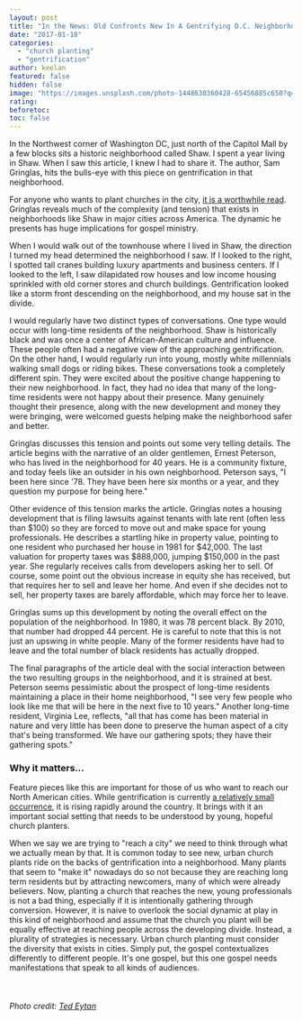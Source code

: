 ```yaml
---
layout: post
title: "In the News: Old Confronts New In A Gentrifying D.C. Neighborhood"
date: "2017-01-18"
categories: 
  - "church planting"
  - "gentrification"
author: keelan
featured: false
hidden: false
image: "https://images.unsplash.com/photo-1448630360428-65456885c650?q=80&w=2067&auto=format&fit=crop&ixlib=rb-4.1.0&ixid=M3wxMjA3fDB8MHxwaG90by1wYWdlfHx8fGVufDB8fHx8fA%3D%3D"
rating:
beforetoc:
toc: false
---
```


In the Northwest corner of Washington DC, just north of the Capitol Mall by a few blocks sits a historic neighborhood called Shaw. I spent a year living in Shaw. When I saw this article, I knew I had to share it. The author, Sam Gringlas, hits the bulls-eye with this piece on gentrification in that neighborhood.

For anyone who wants to plant churches in the city, [it is a worthwhile read](http://www.npr.org/2017/01/16/505606317/d-c-s-gentrifying-neighborhoods-a-careful-mix-of-newcomers-and-old-timers). Gringlas reveals much of the complexity (and tension) that exists in neighborhoods like Shaw in major cities across America. The dynamic he presents has huge implications for gospel ministry.

When I would walk out of the townhouse where I lived in Shaw, the direction I turned my head determined the neighborhood I saw. If I looked to the right, I spotted tall cranes building luxury apartments and business centers. If I looked to the left, I saw dilapidated row houses and low income housing sprinkled with old corner stores and church buildings. Gentrification looked like a storm front descending on the neighborhood, and my house sat in the divide.

I would regularly have two distinct types of conversations. One type would occur with long-time residents of the neighborhood. Shaw is historically black and was once a center of African-American culture and influence. These people often had a negative view of the approaching gentrification. On the other hand, I would regularly run into young, mostly white millennials walking small dogs or riding bikes. These conversations took a completely different spin. They were excited about the positive change happening to their new neighborhood. In fact, they had no idea that many of the long-time residents were not happy about their presence. Many genuinely thought their presence, along with the new development and money they were bringing, were welcomed guests helping make the neighborhood safer and better.

Gringlas discusses this tension and points out some very telling details. The article begins with the narrative of an older gentlemen, Ernest Peterson, who has lived in the neighborhood for 40 years. He is a community fixture, and today feels like an outsider in his own neighborhood. Peterson says, "I been here since '78. They have been here six months or a year, and they question my purpose for being here."

Other evidence of this tension marks the article. Gringlas notes a housing development that is filing lawsuits against tenants with late rent (often less than $100) so they are forced to move out and make space for young professionals. He describes a startling hike in property value, pointing to one resident who purchased her house in 1981 for $42,000. The last valuation for property taxes was $888,000, jumping $150,000 in the past year. She regularly receives calls from developers asking her to sell. Of course, some point out the obvious increase in equity she has received, but that requires her to sell and leave her home. And even if she decides not to sell, her property taxes are barely affordable, which may force her to leave.

Gringlas sums up this development by noting the overall effect on the population of the neighborhood. In 1980, it was 78 percent black. By 2010, that number had dropped 44 percent. He is careful to note that this is not just an upswing in white people. Many of the former residents have had to leave and the total number of black residents has actually dropped.

The final paragraphs of the article deal with the social interaction between the two resulting groups in the neighborhood, and it is strained at best. Peterson seems pessimistic about the prospect of long-time residents maintaining a place in their home neighborhood, "I see very few people who look like me that will be here in the next five to 10 years." Another long-time resident, Virginia Lee, reflects, "all that has come has been material in nature and very little has been done to preserve the human aspect of a city that's being transformed. We have our gathering spots; they have their gathering spots."

### Why it matters...

Feature pieces like this are important for those of us who want to reach our North American cities. While gentrification is currently [a relatively small occurrence](http://www.governing.com/gov-data/census/gentrification-in-cities-governing-report.html), it is rising rapidly around the country. It brings with it an important social setting that needs to be understood by young, hopeful church planters.

When we say we are trying to "reach a city" we need to think through what we actually mean by that. It is common today to see new, urban church plants ride on the backs of gentrification into a neighborhood. Many plants that seem to "make it" nowadays do so not because they are reaching long term residents but by attracting newcomers, many of which were already believers. Now, planting a church that reaches the new, young professionals is not a bad thing, especially if it is intentionally gathering through conversion. However, it is naive to overlook the social dynamic at play in this kind of neighborhood and assume that the church you plant will be equally effective at reaching people across the developing divide. Instead, a plurality of strategies is necessary. Urban church planting must consider the diversity that exists in cities. Simply put, the gospel contextualizes differently to different people. It's one gospel, but this one gospel needs manifestations that speak to all kinds of audiences.

 

###### _Photo credit: [Ted Eytan](https://www.flickr.com/photos/taedc/20517728210)_
